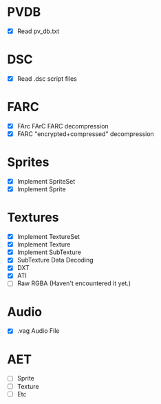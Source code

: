 # PVDB
- [x] Read pv_db.txt 

# DSC
- [x] Read .dsc script files

# FARC
- [x] FArc FArC FARC decompression
- [x] FARC "encrypted+compressed" decompression

# Sprites
- [x] Implement SpriteSet
- [x] Implement Sprite

# Textures
- [x] Implement TextureSet
- [x] Implement Texture
- [x] Implement SubTexture
- [x] SubTexture Data Decoding
- [x] DXT
- [x] ATI
- [ ] Raw RGBA (Haven't encountered it yet.)

# Audio
- [x] .vag Audio File

# AET
- [ ] Sprite
- [ ] Texture
- [ ] Etc
